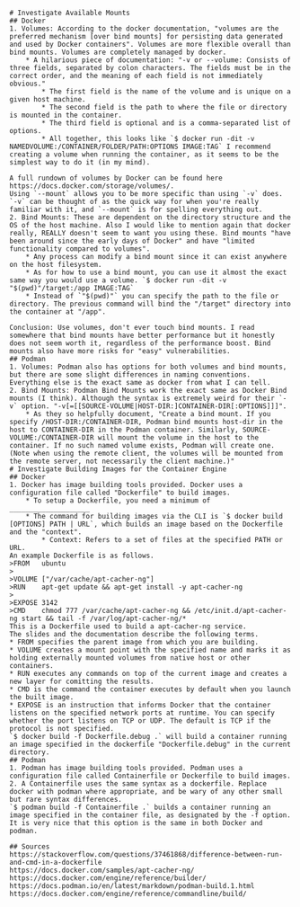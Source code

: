     # Investigate Available Mounts
    ## Docker
    1. Volumes: According to the docker documentation, "volumes are the preferred mechanism [over bind mounts] for persisting data generated and used by Docker containers". Volumes are more flexible overall than bind mounts. Volumes are completely managed by docker.
        * A hilarious piece of documentation: "-v or --volume: Consists of three fields, separated by colon characters. The fields must be in the correct order, and the meaning of each field is not immediately obvious."
            * The first field is the name of the volume and is unique on a given host machine. 
            * The second field is the path to where the file or directory is mounted in the container. 
            * The third field is optional and is a comma-separated list of options.
            * All together, this looks like `$ docker run -dit -v NAMEDVOLUME:/CONTAINER/FOLDER/PATH:OPTIONS IMAGE:TAG` I recommend creating a volume when running the container, as it seems to be the simplest way to do it (in my mind). 

    A full rundown of volumes by Docker can be found here https://docs.docker.com/storage/volumes/.  
    Using `--mount` allows you to be more specific than using `-v` does. `-v` can be thought of as the quick way for when you're really familiar with it, and `--mount` is for spelling everything out.
    2. Bind Mounts: These are dependent on the directory structure and the OS of the host machine. Also I would like to mention again that docker really, REALLY doesn't seem to want you using these. Bind mounts "have been around since the early days of Docker" and have "limited functionality compared to volumes". 
        * Any process can modify a bind mount since it can exist anywhere on the host filesystem. 
        * As for how to use a bind mount, you can use it almost the exact same way you would use a volume. `$ docker run -dit -v "$(pwd)"/target:/app IMAGE:TAG`
        * Instead of `"$(pwd)"` you can specify the path to the file or directory. The previous command will bind the "/target" directory into the container at "/app". 

    Conclusion: Use volumes, don't ever touch bind mounts. I read somewhere that bind mounts have better performance but it honestly does not seem worth it, regardless of the performance boost. Bind mounts also have more risks for "easy" vulnerabilities. 
    ## Podman
    1. Volumes: Podman also has options for both volumes and bind mounts, but there are some slight differences in naming conventions. Everything else is the exact same as docker from what I can tell. 
    2. Bind Mounts: Podman Bind Mounts work the exact same as Docker Bind mounts (I think). Although the syntax is extremely weird for their `-v` option. "-v[=[[SOURCE-VOLUME|HOST-DIR:]CONTAINER-DIR[:OPTIONS]]]".
        * As they so helpfully document, "Create a bind mount. If you specify /HOST-DIR:/CONTAINER-DIR, Podman bind mounts host-dir in the host to CONTAINER-DIR in the Podman container. Similarly, SOURCE-VOLUME:/CONTAINER-DIR will mount the volume in the host to the container. If no such named volume exists, Podman will create one. (Note when using the remote client, the volumes will be mounted from the remote server, not necessarily the client machine.)"
    # Investigate Building Images for the Container Engine
    ## Docker
    1. Docker has image building tools provided. Docker uses a configuration file called "Dockerfile" to build images.
        * To setup a Dockerfile, you need a minimum of ____________________
        * The command for building images via the CLI is `$ docker build [OPTIONS] PATH | URL`, which builds an image based on the Dockerfile and the "context". 
            * Context: Refers to a set of files at the specified PATH or URL. 
    An example Dockerfile is as follows.
    >FROM   ubuntu
    >
    >VOLUME ["/var/cache/apt-cacher-ng"]
    >RUN    apt-get update && apt-get install -y apt-cacher-ng
    >
    >EXPOSE 3142
    >CMD    chmod 777 /var/cache/apt-cacher-ng && /etc/init.d/apt-cacher-ng start && tail -f /var/log/apt-cacher-ng/*
    This is a Dockerfile used to build a apt-cacher-ng service.
    The slides and the documentation describe the following terms. 
    * FROM specifies the parent image from which you are building.
    * VOLUME creates a mount point with the specified name and marks it as holding externally mounted volumes from native host or other containers. 
    * RUN executes any commands on top of the current image and creates a new layer for comitting the results. 
    * CMD is the command the container executes by default when you launch the built image.
    * EXPOSE is an instruction that informs Docker that the container listens on the specified network ports at runtime. You can specify whether the port listens on TCP or UDP. The default is TCP if the protocol is not specified.
    `$ docker build -f Dockerfile.debug .` will build a container running an image specified in the dockerfile "Dockerfile.debug" in the current directory. 
    ## Podman
    1. Podman has image building tools provided. Podman uses a configuration file called Containerfile or Dockerfile to build images.
    2. A Containerfile uses the same syntax as a dockerfile. Replace docker with podman where appropriate, and be wary of any other small but rare syntax differences. 
    `$ podman build -f Containerfile .` builds a container running an image specified in the container file, as designated by the -f option. It is very nice that this option is the same in both Docker and podman. 

    ## Sources
    https://stackoverflow.com/questions/37461868/difference-between-run-and-cmd-in-a-dockerfile 
    https://docs.docker.com/samples/apt-cacher-ng/
    https://docs.docker.com/engine/reference/builder/
    https://docs.podman.io/en/latest/markdown/podman-build.1.html
    https://docs.docker.com/engine/reference/commandline/build/
